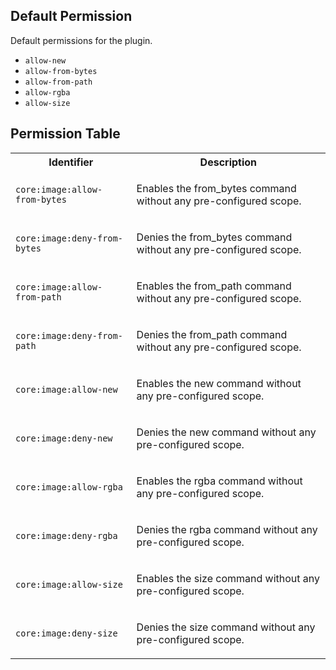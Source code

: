 ## Default Permission

Default permissions for the plugin.

- `allow-new`
- `allow-from-bytes`
- `allow-from-path`
- `allow-rgba`
- `allow-size`

## Permission Table

<table>
<tr>
<th>Identifier</th>
<th>Description</th>
</tr>


<tr>
<td>

`core:image:allow-from-bytes`

</td>
<td>

Enables the from_bytes command without any pre-configured scope.

</td>
</tr>

<tr>
<td>

`core:image:deny-from-bytes`

</td>
<td>

Denies the from_bytes command without any pre-configured scope.

</td>
</tr>

<tr>
<td>

`core:image:allow-from-path`

</td>
<td>

Enables the from_path command without any pre-configured scope.

</td>
</tr>

<tr>
<td>

`core:image:deny-from-path`

</td>
<td>

Denies the from_path command without any pre-configured scope.

</td>
</tr>

<tr>
<td>

`core:image:allow-new`

</td>
<td>

Enables the new command without any pre-configured scope.

</td>
</tr>

<tr>
<td>

`core:image:deny-new`

</td>
<td>

Denies the new command without any pre-configured scope.

</td>
</tr>

<tr>
<td>

`core:image:allow-rgba`

</td>
<td>

Enables the rgba command without any pre-configured scope.

</td>
</tr>

<tr>
<td>

`core:image:deny-rgba`

</td>
<td>

Denies the rgba command without any pre-configured scope.

</td>
</tr>

<tr>
<td>

`core:image:allow-size`

</td>
<td>

Enables the size command without any pre-configured scope.

</td>
</tr>

<tr>
<td>

`core:image:deny-size`

</td>
<td>

Denies the size command without any pre-configured scope.

</td>
</tr>
</table>
